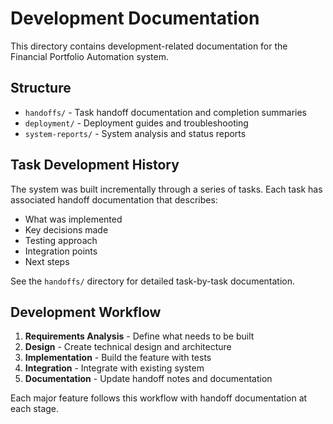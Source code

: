 # Development Documentation

This directory contains development-related documentation for the Financial Portfolio Automation system.

## Structure

- `handoffs/` - Task handoff documentation and completion summaries
- `deployment/` - Deployment guides and troubleshooting
- `system-reports/` - System analysis and status reports

## Task Development History

The system was built incrementally through a series of tasks. Each task has associated handoff documentation that describes:

- What was implemented
- Key decisions made
- Testing approach
- Integration points
- Next steps

See the `handoffs/` directory for detailed task-by-task documentation.

## Development Workflow

1. **Requirements Analysis** - Define what needs to be built
2. **Design** - Create technical design and architecture
3. **Implementation** - Build the feature with tests
4. **Integration** - Integrate with existing system
5. **Documentation** - Update handoff notes and documentation

Each major feature follows this workflow with handoff documentation at each stage.
